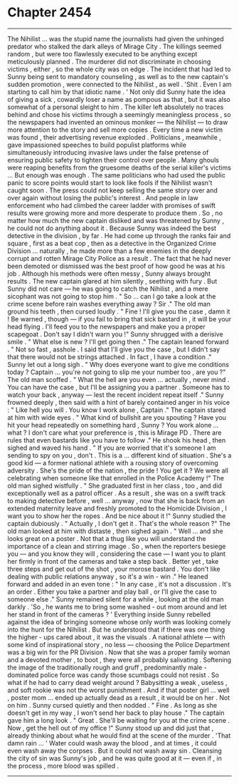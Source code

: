 
# Chapter 2454


---

The Nihilist … was the stupid name the journalists had given the unhinged predator who stalked the dark alleys of Mirage City .
The killings seemed random , but were too flawlessly executed to be anything except meticulously planned . The murderer did not discriminate in choosing victims , either , so the whole city was on edge .
The incident that had led to Sunny being sent to mandatory counseling , as well as to the new captain's sudden promotion , were connected to the Nihilist , as well .
'Shit . Even I am starting to call him by that idiotic name . '
Not only did Sunny hate the idea of giving a sick , cowardly loser a name as pompous as that , but it was also somewhat of a personal sleight to him . The killer left absolutely no traces behind and chose his victims through a seemingly meaningless process , so the newspapers had invented an ominous moniker — the Nihilist — to draw more attention to the story and sell more copies .
Every time a new victim was found , their advertising revenue exploded . Politicians , meanwhile , gave impassioned speeches to build populist platforms while simultaneously introducing invasive laws under the false pretense of ensuring public safety to tighten their control over people . Many ghouls were reaping benefits from the gruesome deaths of the serial killer's victims …
But enough was enough .
The same politicians who had used the public panic to score points would start to look like fools if the Nihilist wasn't caught soon . The press could not keep selling the same story over and over again without losing the public's interest . And people in law enforcement who had climbed the career ladder with promises of swift results were growing more and more desperate to produce them .
So , no matter how much the new captain disliked and was threatened by Sunny , he could not do anything about it .
Because Sunny was indeed the best detective in the division , by far . He had come up through the ranks fair and square , first as a beat cop , then as a detective in the Organized Crime Division … naturally , he made more than a few enemies in the deeply corrupt and rotten Mirage City Police as a result .
The fact that he had never been demoted or dismissed was the best proof of how good he was at his job . Although his methods were often messy , Sunny always brought results .
The new captain glared at him silently , seething with fury . But Sunny did not care — he was going to catch the Nihilist , and a mere sicophant was not going to stop him . " So … can I go take a look at the crime scene before rain washes everything away ? Sir ."
The old man ground his teeth , then cursed loudly .
" Fine ! I'll give you the case , damn it ! Be warned , though — if you fail to bring that sick bastard in , it will be your head flying . I'll feed you to the newspapers and make you a proper scapegoat . Don't say I didn't warn you !"
Sunny shrugged with a derisive smile .
" What else is new ? I'll get going then ."
The captain leaned forward .
" Not so fast , asshole . I said that I'll give you the case , but I didn't say that there would not be strings attached . In fact , I have a condition ."
Sunny let out a long sigh .
" Why does everyone want to give me conditions today ? Captain … you're not going to slip me your number too , are you ?"
The old man scoffed .
" What the hell are you even … actually , never mind . You can have the case , but I'll be assigning you a partner . Someone has to watch your back , anyway — lest the recent incident repeat itself ."
Sunny frowned deeply , then said with a hint of barely contained anger in his voice :
" Like hell you will . You know I work alone , Captain ."
The captain stared at him with wide eyes .
" What kind of bullshit are you spouting ? Have you hit your head repeatedly on something hard , Sunny ? You work alone ... what ? I don't care what your preference is , this is Mirage PD . There are rules that even bastards like you have to follow ."
He shook his head , then sighed and waved his hand .
" If you are worried that it's someone I am sending to spy on you , don't . This is a ... different kind of situation . She's a good kid — a former national athlete with a rousing story of overcoming adversity . She's the pride of the nation , the pride ! You get it ? We were all celebrating when someone like that enrolled in the Police Academy !"
The old man sighed wistfully .
" She graduated first in her class , too , and did exceptionally well as a patrol officer . As a result , she was on a swift track to making detective before , well … anyway , now that she is back from an extended maternity leave and freshly promoted to the Homicide Division , I want you to show her the ropes . And be nice about it !"
Sunny studied the captain dubiously .
" Actually , I don't get it . That's the whole reason ?"
The old man looked at him with distaste , then sighed again .
" Well ... and she looks great on a poster . Not that a thug like you will understand the importance of a clean and stirring image . So , when the reporters besiege you — and you know they will , considering the case — I want you to plant her firmly in front of the cameras and take a step back . Better yet , take three steps and get out of the shot , your morose bastard . You don't like dealing with public relations anyway , so it's a win - win ."
He leaned forward and added in an even tone :
" In any case , it's not a discussion . It's an order . Either you take a partner and play ball , or I'll give the case to someone else ."
Sunny remained silent for a while , looking at the old man darkly .
'So , he wants me to bring some washed - out mom around and let her stand in front of the cameras ? '
Everything inside Sunny rebelled against the idea of bringing someone whose only worth was looking comely into the hunt for the Nihilist . But he understood that if there was one thing the higher - ups cared about , it was the visuals .
A national athlete — with some kind of inspirational story , no less — choosing the Police Department was a big win for the PR Division . Now that she was a proper family woman and a devoted mother , to boot , they were all probably salivating .
Softening the image of the traditionally rough and gruff , predominantly male - dominated police force was candy those scumbags could not resist .
So what if he had to carry dead weight around ? Babysitting a weak , useless , and soft rookie was not the worst punishment .
And if that poster girl … well , poster mom … ended up actually dead as a result , it would be on her . Not on him .
Sunny cursed quietly and then nodded .
" Fine . As long as she doesn't get in my way , I won't send her back to play house ."
The captain gave him a long look .
" Great . She'll be waiting for you at the crime scene . Now , get the hell out of my office !"
Sunny stood up and did just that , already thinking about what he would find at the scene of the murder .
'That damn rain … '
Water could wash away the blood , and at times , it could even wash away the corpses .
But it could not wash away sin .
Cleansing the city of sin was Sunny's job , and he was quite good at it — even if , in the process , more blood was spilled .

---


